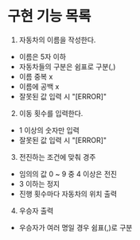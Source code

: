 # 구현 기능 목록

1. 자동차의 이름을 작성한다.
* 이름은 5자 이하
* 자동차들의 구분은 쉼표로 구분(,)
* 이름 중복 x
* 이름에 공백 x
* 잘못된 값 입력 시 "[ERROR]"

2. 이동 횟수를 입력한다.
* 1 이상의 숫자만 입력
* 잘못된 값 입력 시 "[ERROR]"

3. 전진하는 조건에 맞춰 경주
* 임의의 값 0 ~ 9 중 4 이상은 전진
* 3 이하는 정지
* 진행 횟수마다 자동차의 위치 출력

4. 우승자 출력
* 우승자가 여러 명일 경우 쉼표(,)로 구분
